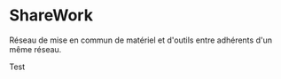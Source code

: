 # ShareWork
Réseau de mise en commun de matériel et d'outils entre adhérents d'un même réseau.

Test